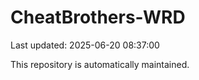 # CheatBrothers-WRD

Last updated: 2025-06-20 08:37:00

This repository is automatically maintained.

